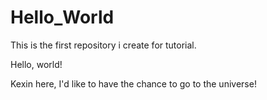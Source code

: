 # Hello_World
This is the first repository i create for tutorial.

Hello, world!

Kexin here, I'd like to have the chance to go to the universe!
